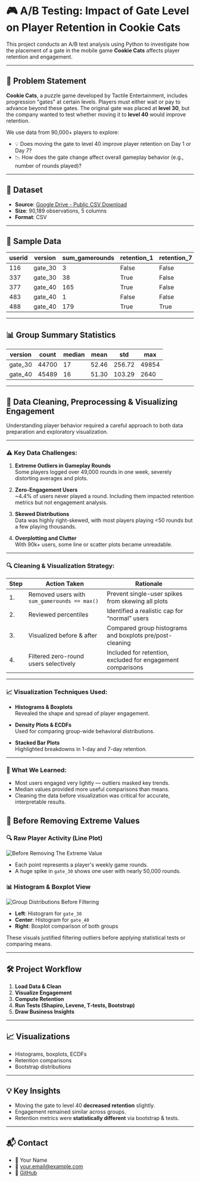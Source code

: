 
# 🎮 A/B Testing: Impact of Gate Level on Player Retention in Cookie Cats

This project conducts an A/B test analysis using Python to investigate how the placement of a gate in the mobile game **Cookie Cats** affects player retention and engagement.

---

## 📌 Problem Statement

**Cookie Cats**, a puzzle game developed by Tactile Entertainment, includes progression "gates" at certain levels. Players must either wait or pay to advance beyond these gates. The original gate was placed at **level 30**, but the company wanted to test whether moving it to **level 40** would improve retention.

We use data from 90,000+ players to explore:

- 💡 Does moving the gate to level 40 improve player retention on Day 1 or Day 7?
- 📉 How does the gate change affect overall gameplay behavior (e.g., number of rounds played)?

---

## 🧾 Dataset

- **Source**: [Google Drive - Public CSV Download](https://drive.google.com/uc?id=1IkN-fylT9ZYxZJhzbgpAmJ751b6lrPy9)
- **Size**: 90,189 observations, 5 columns
- **Format**: CSV

---

## 📄 Sample Data

| userid | version | sum_gamerounds | retention_1 | retention_7 |
|--------|---------|----------------|-------------|-------------|
| 116    | gate_30 | 3              | False       | False       |
| 337    | gate_30 | 38             | True        | False       |
| 377    | gate_40 | 165            | True        | False       |
| 483    | gate_40 | 1              | False       | False       |
| 488    | gate_40 | 179            | True        | True        |

---

## 📊 Group Summary Statistics

| version  | count | median | mean   | std      | max   |
|----------|-------|--------|--------|----------|--------|
| gate_30  | 44700 | 17     | 52.46  | 256.72   | 49854 |
| gate_40  | 45489 | 16     | 51.30  | 103.29   | 2640  |

---

## 🧼 Data Cleaning, Preprocessing & Visualizing Engagement

Understanding player behavior required a careful approach to both data preparation and exploratory visualization.

---

### ⚠️ Key Data Challenges:

1. **Extreme Outliers in Gameplay Rounds**  
   Some players logged over 49,000 rounds in one week, severely distorting averages and plots.

2. **Zero-Engagement Users**  
   ~4.4% of users never played a round. Including them impacted retention metrics but not engagement analysis.

3. **Skewed Distributions**  
   Data was highly right-skewed, with most players playing <50 rounds but a few playing thousands.

4. **Overplotting and Clutter**  
   With 90k+ users, some line or scatter plots became unreadable.

---

### 🔍 Cleaning & Visualization Strategy:

| Step | Action Taken | Rationale |
|------|--------------|-----------|
| 1.   | Removed users with `sum_gamerounds == max()` | Prevent single-user spikes from skewing all plots |
| 2.   | Reviewed percentiles | Identified a realistic cap for “normal” users |
| 3.   | Visualized before & after | Compared group histograms and boxplots pre/post-cleaning |
| 4.   | Filtered zero-round users selectively | Included for retention, excluded for engagement comparisons |

---

### 📈 Visualization Techniques Used:

- **Histograms & Boxplots**  
  Revealed the shape and spread of player engagement.

- **Density Plots & ECDFs**  
  Used for comparing group-wide behavioral distributions.

- **Stacked Bar Plots**  
  Highlighted breakdowns in 1-day and 7-day retention.

---

### 🧠 What We Learned:

- Most users engaged very lightly — outliers masked key trends.
- Median values provided more useful comparisons than means.
- Cleaning the data before visualization was critical for accurate, interpretable results.


## 🧪 Before Removing Extreme Values

### 🔍 Raw Player Activity (Line Plot)

![Before Removing The Extreme Value](./before_extreme_line.png)

- Each point represents a player's weekly game rounds.
- A huge spike in `gate_30` shows one user with nearly 50,000 rounds.

### 📊 Histogram & Boxplot View

![Group Distributions Before Filtering](./before_extreme_hists.png)

- **Left**: Histogram for `gate_30`
- **Center**: Histogram for `gate_40`
- **Right**: Boxplot comparison of both groups

These visuals justified filtering outliers before applying statistical tests or comparing means.

---


## 🛠 Project Workflow

1. **Load Data & Clean**
2. **Visualize Engagement**
3. **Compute Retention**
4. **Run Tests (Shapiro, Levene, T-tests, Bootstrap)**
5. **Draw Business Insights**

---

## 📈 Visualizations

- Histograms, boxplots, ECDFs
- Retention comparisons
- Bootstrap distributions

---

## 💡 Key Insights

- Moving the gate to level 40 **decreased retention** slightly.
- Engagement remained similar across groups.
- Retention metrics were **statistically different** via bootstrap & tests.

---

## 📬 Contact

- 👤 Your Name
- 📧 your.email@example.com
- 🔗 [GitHub](https://github.com/yourname)
